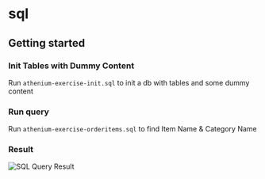# sql

## Getting started

### Init Tables with Dummy Content
Run `athenium-exercise-init.sql` to init a db with tables and some dummy content

### Run query
Run `athenium-exercise-orderitems.sql` to find Item Name & Category Name

### Result
![SQL Query Result](https://github.com/iammarix/athenium-code-exercise/raw/master/sql/queryresult.PNG)
